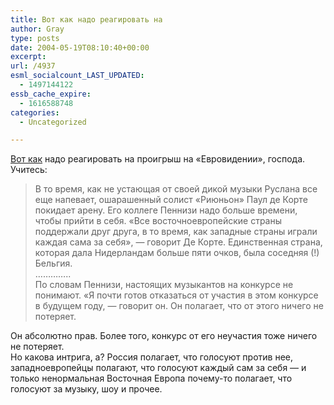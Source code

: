 ```yaml
---
title: Вот как надо реагировать на
author: Gray
type: posts
date: 2004-05-19T08:10:40+00:00
excerpt:
url: /4937
esml_socialcount_LAST_UPDATED:
  - 1497144122
essb_cache_expire:
  - 1616588748
categories:
  - Uncategorized

---
```








<a href="http://www.korrespondent.net/main/94703" target="_blank">Вот как</a> надо реагировать на проигрыш на &#171;Евровидении&#187;, господа. Учитесь:

> В то время, как не устающая от своей дикой музыки Руслана все еще напевает, ошарашенный солист &#171;Риюньон&#187; Паул де Корте покидает арену. Его коллеге Пеннизи надо больше времени, чтобы прийти в себя. &#171;Все восточноевропейские страны поддержали друг друга, в то время, как западные страны играли каждая сама за себя&#187;, &#8212; говорит Де Корте. Единственная страна, которая дала Нидерландам больше пяти очков, была соседняя (!) Бельгия.  
> &#8230;&#8230;&#8230;&#8230;..  
> По словам Пеннизи, настоящих музыкантов на конкурсе не понимают. &#171;Я почти готов отказаться от участия в этом конкурсе в будущем году, &#8212; говорит он. Он полагает, что от этого ничего не потеряет.

Он абсолютно прав. Более того, конкурс от его неучастия тоже ничего не потеряет.  
Но какова интрига, а? Россия полагает, что голосуют против нее, западноевропейцы полагают, что голосуют каждый сам за себя &#8212; и только ненормальная Восточная Европа почему-то полагает, что голосуют за музыку, шоу и прочее.